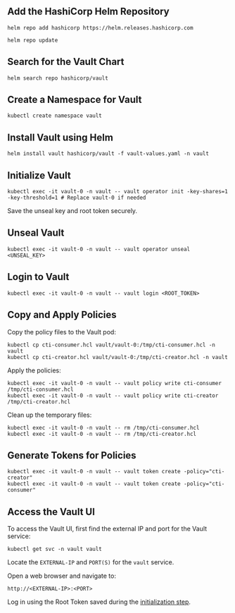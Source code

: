 ## Add the HashiCorp Helm Repository
```
helm repo add hashicorp https://helm.releases.hashicorp.com
```

```
helm repo update
```

## Search for the Vault Chart
```
helm search repo hashicorp/vault
```

## Create a Namespace for Vault
```
kubectl create namespace vault
```

## Install Vault using Helm
```
helm install vault hashicorp/vault -f vault-values.yaml -n vault
```

## Initialize Vault
```
kubectl exec -it vault-0 -n vault -- vault operator init -key-shares=1 -key-threshold=1 # Replace vault-0 if needed
```
Save the unseal key and root token securely.

## Unseal Vault
```
kubectl exec -it vault-0 -n vault -- vault operator unseal <UNSEAL_KEY>
```

## Login to Vault
```
kubectl exec -it vault-0 -n vault -- vault login <ROOT_TOKEN>
```

## Copy and Apply Policies
Copy the policy files to the Vault pod:
```
kubectl cp cti-consumer.hcl vault/vault-0:/tmp/cti-consumer.hcl -n vault
kubectl cp cti-creator.hcl vault/vault-0:/tmp/cti-creator.hcl -n vault
```

Apply the policies:
```
kubectl exec -it vault-0 -n vault -- vault policy write cti-consumer /tmp/cti-consumer.hcl
kubectl exec -it vault-0 -n vault -- vault policy write cti-creator /tmp/cti-creator.hcl
```

Clean up the temporary files:
```
kubectl exec -it vault-0 -n vault -- rm /tmp/cti-consumer.hcl
kubectl exec -it vault-0 -n vault -- rm /tmp/cti-creator.hcl
```

## Generate Tokens for Policies
```
kubectl exec -it vault-0 -n vault -- vault token create -policy="cti-creator"
kubectl exec -it vault-0 -n vault -- vault token create -policy="cti-consumer"
```

## Access the Vault UI
To access the Vault UI, first find the external IP and port for the Vault service:
```
kubectl get svc -n vault vault
```
Locate the `EXTERNAL-IP` and `PORT(S)` for the `vault` service.

Open a web browser and navigate to:
```
http://<EXTERNAL-IP>:<PORT>
```
Log in using the Root Token saved during the [initialization step](#initialize-vault).